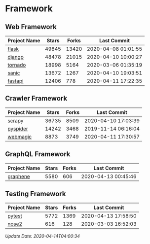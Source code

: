 # Framework

## Web Framework

| Project Name | Stars | Forks | Last Commit |
| ------------ | ----- | ----- | ----------- |
| [flask](https://github.com/pallets/flask) | 49845 | 13420 | 2020-04-08 01:01:55 |
| [django](https://github.com/django/django) | 48478 | 21015 | 2020-04-10 10:00:27 |
| [tornado](https://github.com/tornadoweb/tornado) | 18998 | 5164 | 2020-03-06 01:35:19 |
| [sanic](https://github.com/huge-success/sanic) | 13672 | 1267 | 2020-04-10 19:03:51 |
| [fastapi](https://github.com/tiangolo/fastapi) | 12406 | 778 | 2020-04-11 17:22:35 |

## Crawler Framework

| Project Name | Stars | Forks | Last Commit |
| ------------ | ----- | ----- | ----------- |
| [scrapy](https://github.com/scrapy/scrapy) | 36735 | 8509 | 2020-04-10 17:03:39 |
| [pyspider](https://github.com/binux/pyspider) | 14242 | 3468 | 2019-11-14 06:16:04 |
| [webmagic](https://github.com/code4craft/webmagic) | 8873 | 3749 | 2020-04-11 17:30:57 |

## GraphQL Framework

| Project Name | Stars | Forks | Last Commit |
| ------------ | ----- | ----- | ----------- |
| [graphene](https://github.com/graphql-python/graphene) | 5580 | 606 | 2020-04-13 00:45:46 |

## Testing Framework

| Project Name | Stars | Forks | Last Commit |
| ------------ | ----- | ----- | ----------- |
| [pytest](https://github.com/pytest-dev/pytest) | 5772 | 1369 | 2020-04-13 17:58:50 |
| [nose2](https://github.com/nose-devs/nose2) | 616 | 128 | 2020-03-03 16:52:03 |

*Update Date: 2020-04-14T04:00:34*